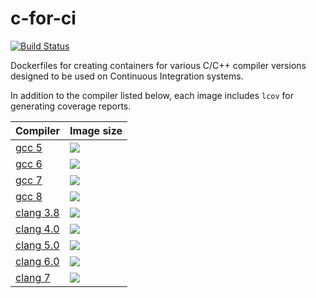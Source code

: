 # c-for-ci

[![Build Status](https://travis-ci.com/AnAverageHuman/c-for-ci.svg?branch=master)](https://travis-ci.com/AnAverageHuman/c-for-ci)

Dockerfiles for creating containers for various C/C++ compiler versions designed
to be used on Continuous Integration systems.

In addition to the compiler listed below, each image includes `lcov` for
generating coverage reports.

| Compiler                                                       | Image size |
| -----------------------------------------------------------    | ---------- |
| [gcc 5](https://hub.docker.com/r/anaveragehuman/gcc_5/)        | [![](https://images.microbadger.com/badges/image/anaveragehuman/gcc_5.svg)](https://microbadger.com/images/anaveragehuman/gcc_5) |
| [gcc 6](https://hub.docker.com/r/anaveragehuman/gcc_6/)        | [![](https://images.microbadger.com/badges/image/anaveragehuman/gcc_6.svg)](https://microbadger.com/images/anaveragehuman/gcc_6) |
| [gcc 7](https://hub.docker.com/r/anaveragehuman/gcc_7/)        | [![](https://images.microbadger.com/badges/image/anaveragehuman/gcc_7.svg)](https://microbadger.com/images/anaveragehuman/gcc_7) |
| [gcc 8](https://hub.docker.com/r/anaveragehuman/gcc_8/)        | [![](https://images.microbadger.com/badges/image/anaveragehuman/gcc_8.svg)](https://microbadger.com/images/anaveragehuman/gcc_8) |
| [clang 3.8](https://hub.docker.com/r/anaveragehuman/clang_3.8) | [![](https://images.microbadger.com/badges/image/anaveragehuman/clang_3.8.svg)](https://microbadger.com/images/anaveragehuman/clang_3.8) |
| [clang 4.0](https://hub.docker.com/r/anaveragehuman/clang_4.0) | [![](https://images.microbadger.com/badges/image/anaveragehuman/clang_4.0.svg)](https://microbadger.com/images/anaveragehuman/clang_4.0) |
| [clang 5.0](https://hub.docker.com/r/anaveragehuman/clang_5.0) | [![](https://images.microbadger.com/badges/image/anaveragehuman/clang_5.0.svg)](https://microbadger.com/images/anaveragehuman/clang_5.0) |
| [clang 6.0](https://hub.docker.com/r/anaveragehuman/clang_6.0) | [![](https://images.microbadger.com/badges/image/anaveragehuman/clang_6.0.svg)](https://microbadger.com/images/anaveragehuman/clang_6.0) |
| [clang 7](https://hub.docker.com/r/anaveragehuman/clang_7)     | [![](https://images.microbadger.com/badges/image/anaveragehuman/clang_7.svg)](https://microbadger.com/images/anaveragehuman/clang_7) |

